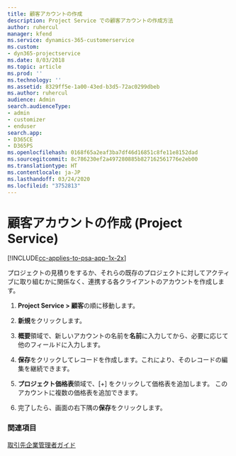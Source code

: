 ```yaml
---
title: 顧客アカウントの作成
description: Project Service での顧客アカウントの作成方法
author: ruhercul
manager: kfend
ms.service: dynamics-365-customerservice
ms.custom:
- dyn365-projectservice
ms.date: 8/03/2018
ms.topic: article
ms.prod: ''
ms.technology: ''
ms.assetid: 8329ff5e-1a00-43ed-b3d5-72ac0299dbeb
ms.author: ruhercul
audience: Admin
search.audienceType:
- admin
- customizer
- enduser
search.app:
- D365CE
- D365PS
ms.openlocfilehash: 0168f65a2eaf3ba7df46d16851c8fe11e8152dad
ms.sourcegitcommit: 8c786230ef2a497280885b827162561776e2eb00
ms.translationtype: HT
ms.contentlocale: ja-JP
ms.lasthandoff: 03/24/2020
ms.locfileid: "3752813"
---
```

# <a name="create-a-customer-account-project-service"></a>顧客アカウントの作成 (Project Service)

[!INCLUDE[cc-applies-to-psa-app-1x-2x](../includes/cc-applies-to-psa-app-1x-2x.md)]

プロジェクトの見積りをするか、それらの既存のプロジェクトに対してアクティブに取り組むかに関係なく、連携する各クライアントのアカウントを作成します。  
  
1.  **Project Service > 顧客**の順に移動します。  
  
2.  **新規**をクリックします。  
  
3.  **概要**領域で、新しいアカウントの名前を**名前**に入力してから、必要に応じて他のフィールドに入力します。  
  
4.  **保存**をクリックしてレコードを作成します。これにより、そのレコードの編集を継続できます。  
  
5.  **プロジェクト価格表**領域で、[+] をクリックして価格表を追加します。 このアカウントに複数の価格表を追加できます。  
  
6.  完了したら、画面の右下隅の**保存**をクリックします。  
  
### <a name="see-also"></a>関連項目  
 [取引先企業管理者ガイド](../project-service/account-manager-guide.md)
